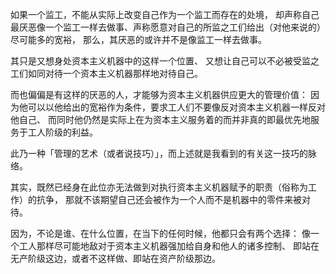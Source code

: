 如果一个监工，不能从实际上改变自己作为一个监工而存在的处境，
却声称自己最厌恶像一个监工一样去做事、声称愿意对自己的所监之工们给出（对他来说的）尽可能多的宽裕，
那么，其厌恶的或许并不是像监工一样去做事。

其只是又想身处资本主义机器中的这样一个位置、
又想让自己可以不必被受监之工们如同对待一个资本主义机器那样地对待自己。

而也偏偏是有这样的厌恶的人，才能够为资本主义机器供应更大的管理价值：
因为他可以以他给出的宽裕作为条件，要求工人们不要像反对资本主义机器一样反对他自己、
而同时他仍然是实际上在为资本主义服务着的而并非真的即最优先地服务于工人阶级的利益。

此乃一种「管理的艺术（或者说技巧）」，而上述就是我看到的有关这一技巧的脉络。

其实，既然已经身在此位亦无法做到对执行资本主义机器赋予的职责（俗称为工作）的抗争，
那就不该期望自己还会被作为一个人而不是机器中的零件来被对待。

因为，不论是谁、在什么位置，在当下的任何时候，他都只会有两个选择：
像一个工人那样尽可能地敌对于资本主义机器强加给自身和他人的诸多控制、
即站在无产阶级这边，或者不这样做、即站在资产阶级那边。

